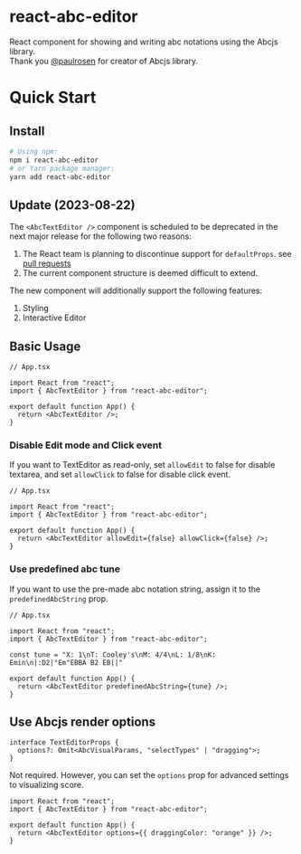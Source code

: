 # react-abc-editor

React component for showing and writing abc notations using the Abcjs library.<br>
Thank you [@paulrosen](https://github.com/paulrosen) for creator of Abcjs library.

# Quick Start

## Install

```bash
# Using npm:
npm i react-abc-editor
# or Yarn package manager:
yarn add react-abc-editor
```

## Update (2023-08-22)
The `<AbcTextEditor />` component is scheduled to be deprecated in the next major release for the following two reasons:

1. The React team is planning to discontinue support for `defaultProps`. see [pull requests](https://github.com/facebook/react/pull/25699)
2. The current component structure is deemed difficult to extend.

The new component will additionally support the following features:
1. Styling
2. Interactive Editor

## Basic Usage

```tsx
// App.tsx

import React from "react";
import { AbcTextEditor } from "react-abc-editor";

export default function App() {
  return <AbcTextEditor />;
}
```

### Disable Edit mode and Click event

If you want to TextEditor as read-only, set `allowEdit` to false for disable textarea, and set `allowClick` to false for disable click event.

```tsx
// App.tsx

import React from "react";
import { AbcTextEditor } from "react-abc-editor";

export default function App() {
  return <AbcTextEditor allowEdit={false} allowClick={false} />;
}
```

### Use predefined abc tune

If you want to use the pre-made abc notation string, assign it to the `predefinedAbcString` prop.

```tsx
// App.tsx

import React from "react";
import { AbcTextEditor } from "react-abc-editor";

const tune = "X: 1\nT: Cooley's\nM: 4/4\nL: 1/8\nK: Emin\n|:D2|"Em"EBBA B2 EB||"

export default function App() {
  return <AbcTextEditor predefinedAbcString={tune} />;
}
```

## Use Abcjs render options

```tsx
interface TextEditorProps {
  options?: Omit<AbcVisualParams, "selectTypes" | "dragging">;
}
```

Not required. However, you can set the `options` prop for advanced settings to visualizing score.

```tsx
import React from "react";
import { AbcTextEditor } from "react-abc-editor";

export default function App() {
  return <AbcTextEditor options={{ draggingColor: "orange" }} />;
}
```
